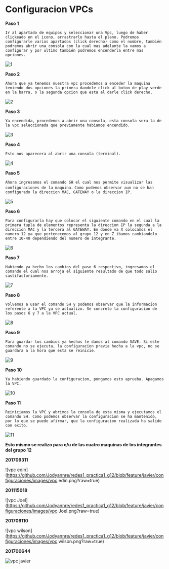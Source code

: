 # Configuracion VPCs



**Paso 1**

`Ir al apartado de equipos y seleccionar una Vpc, luego de haber clickeado en el icono, arrastrarlo hasta el plano. Podremos configurarle varios apartados (click derecho) como el nombre, también podremos abrir una consola con la cual mas adelante la vamos a configurar y por ultimo también podremos encenderla entre mas opciones.` 

![1](https://github.com/Jodyannre/redes1_practica1_g12/blob/feature/javier/configuraciones/images/1.png?raw=true)



**Paso 2**

`Ahora que ya tenemos nuestra vpc procedemos a enceder la maquina teniendo dos opciones la primera dandole click al boton de play verde en la barra, o la segunda opcion que esta al darle click derecho.`

![2](https://github.com/Jodyannre/redes1_practica1_g12/blob/feature/javier/configuraciones/images/2.png?raw=true)

**Paso 3**

`Ya encendida, procedemos a abrir una consola, esta consola sera la de la vpc seleccionada que previamente habiamos encendido.`

![3](https://github.com/Jodyannre/redes1_practica1_g12/blob/feature/javier/configuraciones/images/3.png?raw=true)

**Paso 4**

`Esto nos aparecera al abrir una consola (terminal).`

![4](https://github.com/Jodyannre/redes1_practica1_g12/blob/feature/javier/configuraciones/images/4.png?raw=true)

**Paso 5**

`Ahora ingresamos el comando SH el cual nos permite visualizar las configuraciones de la maquina.` `Como podemos observar aun no se han configurado la direccion MAC, GATEWAY o la direccion IP.`

![5](https://github.com/Jodyannre/redes1_practica1_g12/blob/feature/javier/configuraciones/images/5.png?raw=true)

**Paso 6**

`Para configurarla hay que colocar el siguiente comando en el cual la primera tupla de elementos representa la direccion IP la segunda a la direccion MAC y la tercera al GATEWAY. En donde va X colocamos el numero 12 ya que pertenecemos al grupo 12 y en Z ibamos cambiandolo entre 10-40 dependiendo del numero de integrante.`

![6](https://github.com/Jodyannre/redes1_practica1_g12/blob/feature/javier/configuraciones/images/6.png?raw=true)

**Paso 7**

`Habiendo ya hecho los cambios del paso 6 respectivo, ingresamos el comando el cual nos arroja el siguiente resultado de que todo salio sastifactoriamente.`

![7](https://github.com/Jodyannre/redes1_practica1_g12/blob/feature/javier/configuraciones/images/7.png?raw=true)

**Paso 8**

`Volvemos a usar el comando SH y podemos observar que la informacion referente a la VPC ya se actualizo. Se concreto la configuracion de los pasos 6 y 7 a la VPC actual.`

![8](https://github.com/Jodyannre/redes1_practica1_g12/blob/feature/javier/configuraciones/images/8.png?raw=true)

**Paso 9**

`Para guardar los cambios ya hechos le damos al comando SAVE. Si este comando no se ejecuta, la configuracion previa hecha a la vpc, no se guardara a la hora que esta se reinicie.`

![9](https://github.com/Jodyannre/redes1_practica1_g12/blob/feature/javier/configuraciones/images/9.png?raw=true)

**Paso 10**

`Ya habiendo guardado la configuracion, pongamos esto aprueba. Apagamos la VPC.`

![10](https://github.com/Jodyannre/redes1_practica1_g12/blob/feature/javier/configuraciones/images/10.png?raw=true)

**Paso 11**

`Reiniciamos la VPC y abrimos la consola de esta misma y ejecutamos el comando SH. Como podemos observar la configuracion se ha mantenido, por lo que se puede afirmar, que la configuracion realizada ha salido con exito.`

![11](https://github.com/Jodyannre/redes1_practica1_g12/blob/feature/javier/configuraciones/images/11.png?raw=true)



**Esto mismo se realizo para c/u de las cuatro maquinas de los integrantes del grupo 12**



**201709311**

![vpc edin](https://github.com/Jodyannre/redes1_practica1_g12/blob/feature/javier/configuraciones/images/vpc edin.png?raw=true)



**201115018**

![vpc Joel](https://github.com/Jodyannre/redes1_practica1_g12/blob/feature/javier/configuraciones/images/vpc Joel.png?raw=true)



**201709110**

![vpc wilson](https://github.com/Jodyannre/redes1_practica1_g12/blob/feature/javier/configuraciones/images/vpc wilson.png?raw=true)



**201700644**

![vpc javier](https://github.com/Jodyannre/redes1_practica1_g12/blob/feature/javier/configuraciones/images/image-20220817115339282.png?raw=true)